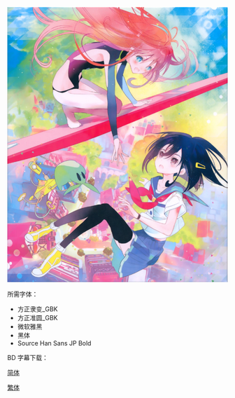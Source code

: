 ![](key_visual.jpg)

所需字体：

- 方正隶变_GBK
- 方正准圆_GBK
- 微软雅黑
- 黑体
- Source Han Sans JP Bold



BD 字幕下载：

[简体](https://github.com/SweetSub/SweetSub/raw/master/Archive/Flip%20Flappers/Flip%20Flappers%20chs.rar)

[繁体](https://github.com/SweetSub/SweetSub/raw/master/Archive/Flip%20Flappers/Flip%20Flappers%20cht.rar)